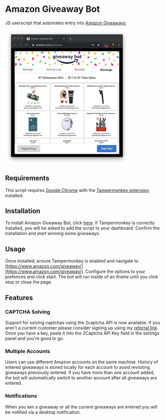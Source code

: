 # Amazon Giveaway Bot

JS userscript that automates entry into <a href=https://www.amazon.com/ga/giveaways>Amazon Giveaways</a>

<img src="/images/winnings.png" width="400" />

## Requirements

This script requires [Google Chrome](https://chrome.google.com/) with the [Tampermonkey extension](https://chrome.google.com/webstore/detail/tampermonkey/dhdgffkkebhmkfjojejmpbldmpobfkfo) installed.

## Installation

To install Amazon Giveaway Bot, click [here](https://github.com/TyGooch/amazon-giveaway-bot/raw/master/amazonGiveawayBot.user.js). If Tampermonkey is correctly installed, you will be asked to add the script to your dashboard. Confirm the installation and start winning some giveaways.

## Usage

Once installed, ensure Tampermonkey is enabled and navigate to [https://www.amazon.com/giveaway/](https://www.amazon.com/giveaway/). Configure the options to your prefences and click start. The bot will run inside of an iframe until you click stop or close the page.

## Features

### CAPTCHA Solving

Support for solving captchas using the 2captcha API is now available. If you aren't a current customer please consider signing up using my [referral link](https://2captcha.com?from=7493321). Once you have a key, paste it into the 2Captcha API Key field in the settings panel and you're good to go.

### Multiple Accounts

Users can use different Amazon accounts on the same machine. History of entered giveaways is stored locally for each account to avoid revisiting giveaways previously entered. If you have more than one account added, the bot will automatically switch to another account after all giveaways are entered.

### Notifications

When you win a giveaway or all the current giveaways are entered you will be notified via a desktop notification.
